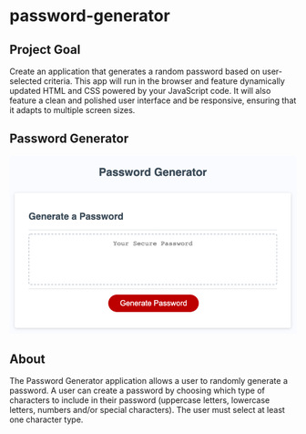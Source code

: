 # password-generator

## Project Goal
Create an application that generates a random password based on user-selected criteria. This app will run in the browser and feature dynamically updated HTML and CSS powered by your JavaScript code. It will also feature a clean and polished user interface and be responsive, ensuring that it adapts to multiple screen sizes.

## Password Generator
![Password Generator](./assets/pw-generator.png)

## About
The Password Generator application allows a user to randomly generate a password.  A user can create a password by choosing which type of characters to include in their password (uppercase letters, lowercase letters, numbers and/or special characters). The user must select at least one character type.


